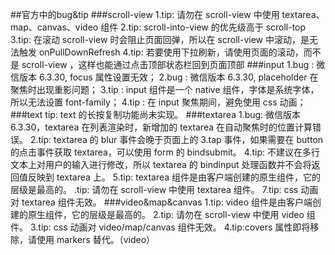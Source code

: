 ##官方中的bug&tip
###scroll-view
	1.tip: 请勿在 scroll-view 中使用 textarea、map、canvas、video 组件
	2.tip: scroll-into-view 的优先级高于 scroll-top
	3.tip: 在滚动 scroll-view 时会阻止页面回弹，所以在 scroll-view 中滚动，是无法触发 onPullDownRefresh
	4.tip: 若要使用下拉刷新，请使用页面的滚动，而不是 scroll-view ，这样也能通过点击顶部状态栏回到页面顶部
###input
	1.bug : 微信版本 6.3.30, focus 属性设置无效；
	2.bug : 微信版本 6.3.30, placeholder 在聚焦时出现重影问题；
	3.tip : input 组件是一个 native 组件，字体是系统字体，所以无法设置 font-family；
	4.tip : 在 input 聚焦期间，避免使用 css 动画；
###text
	tip: text 的长按复制功能尚未实现。
###textarea
	1.bug: 微信版本 6.3.30，textarea 在列表渲染时，新增加的 textarea 在自动聚焦时的位置计算错误。
	2.tip: textarea 的 blur 事件会晚于页面上的 	3.tap 事件，如果需要在 button 的点击事件获取 textarea，可以使用 form 的 bindsubmit。
	4.tip: 不建议在多行文本上对用户的输入进行修改，所以 textarea 的 bindinput 处理函数并不会将返回值反映到 textarea 上。
	5.tip: textarea 组件是由客户端创建的原生组件，它的层级是最高的。
	.tip: 请勿在 scroll-view 中使用 textarea 组件。
	7.tip: css 动画对 textarea 组件无效。
###video&map&canvas
	1.tip: video 组件是由客户端创建的原生组件，它的层级是最高的。
	2.tip: 请勿在 scroll-view 中使用 video 组件。
	3.tip: css 动画对 video/map/canvas 组件无效。
	4.tip:covers 属性即将移除，请使用 markers 替代。（video）
